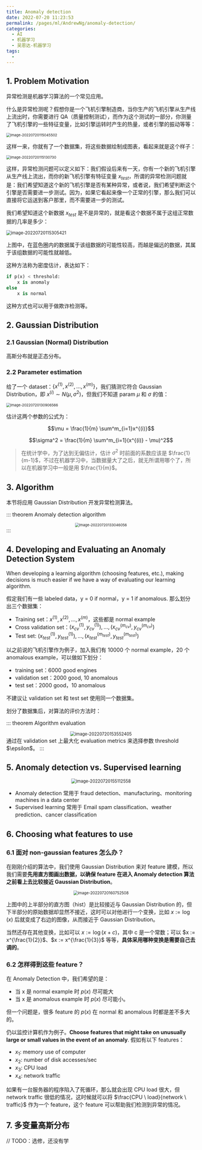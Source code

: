 ```yaml
---
title: Anomaly detection
date: 2022-07-20 11:23:53
permalink: /pages/ml/AndrewNg/anomaly-detection/
categories:
  - AI
  - 机器学习
  - 吴恩达-机器学习
tags:
  - 
---
```


## 1. Problem Motivation

异常检测是机器学习算法的一个常见应用。

什么是异常检测呢？假想你是一个飞机引擎制造商，当你生产的飞机引擎从生产线上流出时，你需要进行 QA（质量控制测试），而作为这个测试的一部分，你测量了飞机引擎的一些特征变量，比如引擎运转时产生的热量，或者引擎的振动等等：

<img src="https://notebook-img-1304596351.cos.ap-beijing.myqcloud.com/img/image-20220720115045502.png" alt="image-20220720115045502" style="zoom:67%;" />

这样一来，你就有了一个数据集，将这些数据绘制成图表，看起来就是这个样子：

<img src="https://notebook-img-1304596351.cos.ap-beijing.myqcloud.com/img/image-20220720115130730.png" alt="image-20220720115130730" style="zoom:67%;" />

这样，异常检测问题可以定义如下：我们假设后来有一天，你有一个新的飞机引擎从生产线上流出，而你的新飞机引擎有特征变量 $x_{test}$，所谓的异常检测问题就是：我们希望知道这个新的飞机引擎是否有某种异常，或者说，我们希望判断这个引擎是否需要进一步测试。因为，如果它看起来像一个正常的引擎，那么我们可以直接将它运送到客户那里，而不需要进一步的测试。

我们希望知道这个新数据 $x_{test}$ 是不是异常的，就是看这个数据不属于这组正常数据的几率是多少：

<img src="https://notebook-img-1304596351.cos.ap-beijing.myqcloud.com/img/image-20220720115305421.png" alt="image-20220720115305421" style="zoom:80%;" />

上图中，在蓝色圈内的数据属于该组数据的可能性较高，而越是偏远的数据，其属于该组数据的可能性就越低。

这种方法称为密度估计，表达如下：

```python
if p(x) < threshold:
    x is anomaly
else
	x is normal
```

这种方式也可以用于做欺诈检测等。

## 2. Gaussian Distribution

### 2.1 Gaussian (Normal) Distribution

高斯分布就是正态分布。

### 2.2 Parameter estimation

给了一个 dataset：$\{ x^{(1)}, x^{(2)}, \dots, x^{(m)} \}$，我们猜测它符合 Gaussian Distribution，即 $x^{(i)} \sim N(\mu, \sigma^2)$，但我们不知道 param $\mu$ 和 $\sigma$ 的值：

 <img src="https://notebook-img-1304596351.cos.ap-beijing.myqcloud.com/img/image-20220720130906566.png" alt="image-20220720130906566" style="zoom:67%;" />

估计这两个参数的公式为：

$$\mu = \frac{1}{m} \sum^m_{i=1}x^{(i)}$$

$$\sigma^2 = \frac{1}{m} \sum^m_{i=1}(x^{(i)} - \mu)^2$$

> 在统计学中，为了达到无偏估计，估计 $\sigma^2$ 时前面的系数应该是 $\frac{1}{m-1}$，不过在机器学习中，当数据量大了之后，就无所谓用哪个了，所以在机器学习中一般是用 $\frac{1}{m}$。

## 3. Algorithm

本节将应用 Gaussian Distribution 开发异常检测算法。

::: theorem Anomaly detection algorithm
<center><img src="https://notebook-img-1304596351.cos.ap-beijing.myqcloud.com/img/image-20220720133046056.png" alt="image-20220720133046056" style="zoom:67%;" /></center>
:::

## 4. Developing and Evaluating an Anomaly Detection System

When developing a learning algorithm (choosing features, etc.), making decisions is much easier if we have a way of evaluating our learning algorithm.

假定我们有一些 labeled data，y = 0 if normal，y = 1 if anomalous. 那么划分出三个数据集：

+ Training set：$x^{(1)}, x^{(2)}, \dots, x^{(m)}$，这些都是 normal example
+ Cross validation set：$(x_{cv}^{(1)}, y_{cv}^{(1)}), \dots, (x_{cv}^{(m_{cv})}, y_{cv}^{(m_{cv})})$
+ Test set: $(x_{test}^{(1)}, y_{test}^{(1)}), \dots, (x_{test}^{(m_{test})}, y_{test}^{(m_{test})})$

以之前说的飞机引擎作为例子，加入我们有 10000 个 normal example，20 个 anomalous example，可以做如下划分：

+ training set：6000 good engines
+ validation set：2000 good, 10 anomalous
+ test set：2000 good，10 anomalous

不建议让 validation set 和 test set 使用同一个数据集。

划分了数据集后，对算法的评价方法时：

::: theorem Algorithm evaluation
<center><img src="https://notebook-img-1304596351.cos.ap-beijing.myqcloud.com/img/image-20220720153552405.png" alt="image-20220720153552405" style="zoom:80%;" /></center>
通过在 validation set 上最大化 evaluation metrics 来选择参数 threshold $\epsilon$。
:::

## 5. Anomaly detection  vs.  Supervised learning

<center><img src="https://notebook-img-1304596351.cos.ap-beijing.myqcloud.com/img/image-20220720155112558.png" alt="image-20220720155112558" style="zoom:80%;" /></center>

+ Anomaly detection 常用于 fraud detection、manufacturing、monitoring machines in a data center
+ Supervised learning 常用于 Email spam classification、weather prediction、cancer classification

## 6. Choosing what features to use

### 6.1 面对 non-gaussian features 怎么办？

在刚刚介绍的算法中，我们使用 Gaussian Distribution 来对 feature 建模，所以我们需要**先用直方图画出数据，以确保  feature 在进入 Anomaly detection 算法之前看上去比较接近 Gaussian Distribution**。

<center><img src="https://notebook-img-1304596351.cos.ap-beijing.myqcloud.com/img/image-20220720160752508.png" alt="image-20220720160752508" style="zoom:72%;" /></center>

上图中的上半部分的直方图（hist）是比较接近与 Gaussian Distribution 的，但下半部分的原始数据却显然不接近，这时可以对他进行一个变换，比如 $x := \log(x)$ 后就变成了右边的图像，从而接近于 Gaussian Distribution。

当然还存在其他变换，比如可以 $x := \log(x + c)$，其中 c 是一个常数；可以 $x := x^{\frac{1}{2}}$、$x := x^{\frac{1}{3}}$ 等等，**具体采用哪种变换是需要自己去调的**。

### 6.2 怎样得到这些 feature？

在 Anomaly Detection 中，我们希望的是：

+ 当 x 是 normal example 时 $p(x)$ 尽可能大
+ 当 x 是 anomalous example 时 $p(x)$ 尽可能小。

但一个问题是，很多 feature 的 $p(x)$ 在 normal 和 anomalous 时都是差不多大的。

仍以监控计算机作为例子。**Choose features that might take on unusually large or small values in the event of an anomaly**. 假如有以下 features：

+ $x_1$: memory use of computer
+ $x_2$: number of disk accesses/sec
+ $x_3$: CPU load
+ $x_4$: network traffic

如果有一台服务器的程序陷入了死循环，那么就会出现 CPU load 很大，但 network traffic 很低的情况，这时候就可以将 $\frac{CPU \ load}{network \ traffic}$ 作为一个 feature，这个 feature 可以帮助我们检测到异常的情况。

## 7. 多变量高斯分布

// TODO：选修，还没有学